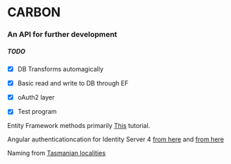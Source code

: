# CARBON

### An API for further development

##### TODO
- [x] DB Transforms automagically
- [x] Basic read and write to DB through EF
- [x] oAuth2 layer
- [x] Test program


Entity Framework methods primarily [This](https://cpratt.co/generic-entity-base-class/) tutorial.

Angular authenticationcation for Identity Server 4 [from here](https://fullstackmark.com/post/21/user-authentication-and-identity-with-angular-aspnet-core-and-identityserver) and [from here](https://github.com/manfredsteyer/angular-oauth2-oidc)

Naming from [Tasmanian localities](https://en.wikipedia.org/wiki/List_of_localities_in_Tasmania)
